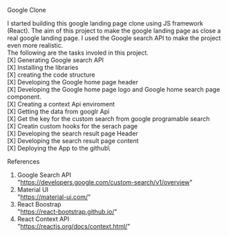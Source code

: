 Google Clone

I started building this google landing page clone using JS framework (React).
The aim of this project to make the google landing page as close a real google landing page.
I used the Google search API to make the project even more realistic. \
The following are the tasks involed in this project.\
[X] Generating Google search API\
[X] Installing the libraries\
[X] creating the code structure\
[X] Developing the Google home page header\
[X] Developing the Google home page logo and Google home search page component.\
[X] Creating a context Api enviroment\
[X] Getting the data from googlr Api\
[X] Get the key for the custom search from google programable search\
[X] Creatin custom hooks for the serach page\
[X] Developing the search result page Header\
[X] Developing the search result page content\
[X] Deploying the App to the github\

References

1. Google Search API\
   "https://developers.google.com/custom-search/v1/overview"
2. Material UI\
   "https://material-ui.com/"
3. React Boostrap\
   "https://react-bootstrap.github.io/"
4. React Context API\
   "https://reactjs.org/docs/context.html/"
